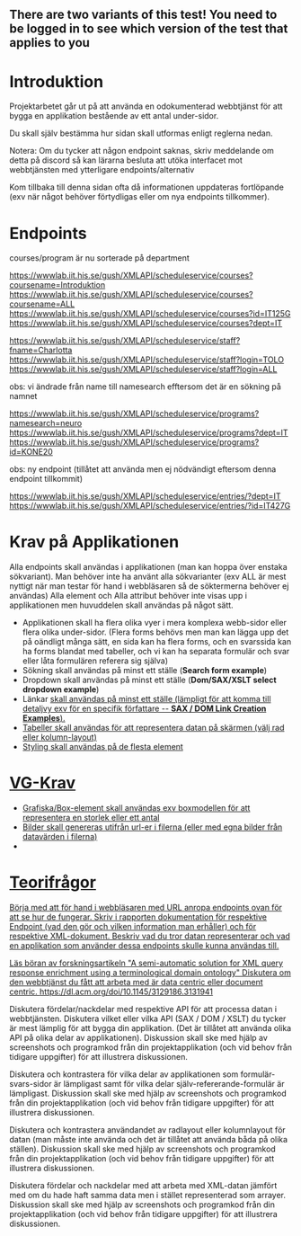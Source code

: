 ## There are two variants of this test! You need to be logged in to see which version of the test that applies to you

# Introduktion

Projektarbetet går ut på att använda en odokumenterad webbtjänst för att bygga en applikation bestående av ett antal under-sidor.

Du skall själv bestämma hur sidan skall utformas enligt reglerna nedan.

Notera: Om du tycker att någon endpoint saknas, skriv meddelande om detta på discord så kan lärarna besluta att utöka interfacet mot webbtjänsten med ytterligare endpoints/alternativ

Kom tillbaka till denna sidan ofta då informationen uppdateras fortlöpande (exv när något behöver förtydligas eller om nya endpoints tillkommer).

# Endpoints

courses/program är nu sorterade på department

https://wwwlab.iit.his.se/gush/XMLAPI/scheduleservice/courses?coursename=Introduktion
https://wwwlab.iit.his.se/gush/XMLAPI/scheduleservice/courses?coursename=ALL
https://wwwlab.iit.his.se/gush/XMLAPI/scheduleservice/courses?id=IT125G
https://wwwlab.iit.his.se/gush/XMLAPI/scheduleservice/courses?dept=IT

https://wwwlab.iit.his.se/gush/XMLAPI/scheduleservice/staff?fname=Charlotta
https://wwwlab.iit.his.se/gush/XMLAPI/scheduleservice/staff?login=TOLO
https://wwwlab.iit.his.se/gush/XMLAPI/scheduleservice/staff?login=ALL

obs: vi ändrade från name till namesearch efftersom det är en sökning på namnet

https://wwwlab.iit.his.se/gush/XMLAPI/scheduleservice/programs?namesearch=neuro
https://wwwlab.iit.his.se/gush/XMLAPI/scheduleservice/programs?dept=IT
https://wwwlab.iit.his.se/gush/XMLAPI/scheduleservice/programs?id=KONE20

obs: ny endpoint (tillåtet att använda men ej nödvändigt eftersom denna endpoint tillkommit)

https://wwwlab.iit.his.se/gush/XMLAPI/scheduleservice/entries/?dept=IT
https://wwwlab.iit.his.se/gush/XMLAPI/scheduleservice/entries/?id=IT427G

# Krav på Applikationen

Alla endpoints skall användas i applikationen (man kan hoppa över enstaka sökvariant). 
Man behöver inte ha använt alla sökvarianter (exv ALL är mest nyttigt när man testar för hand i webbläsaren så de söktermerna behöver ej användas)
Alla element och Alla attribut behöver inte visas upp i applikationen men huvuddelen skall användas på något sätt.

* Applikationen skall ha flera olika vyer i mera komplexa webb-sidor eller flera olika under-sidor. (Flera forms behövs men man kan lägga upp det på oändligt många sätt, en sida kan ha flera forms, och en svarssida kan ha forms blandat med tabeller, och vi kan ha separata formulär och svar eller låta formulären referera sig själva)
* Sökning skall användas på minst ett ställe (**Search form example**)
* Dropdown skall användas på minst ett ställe (**Dom/SAX/XSLT select dropdown example**)
* Länkar <a href='test.php?id=7243'> skall användas på minst ett ställe (lämpligt för att komma till detaljvy exv för en specifik författare -- **SAX / DOM Link Creation Examples**).
* Tabeller skall användas för att representera datan på skärmen (välj rad eller kolumn-layout)
* Styling skall användas på de flesta element
	
# VG-Krav

* Grafiska/Box-element skall användas exv boxmodellen för att representera en storlek eller ett antal
* Bilder skall genereras utifrån url-er i filerna (eller med egna bilder från datavärden i filerna)
* 

# Teorifrågor

Börja med att för hand i webbläsaren med URL anropa endpoints ovan för att se hur de fungerar. Skriv i rapporten dokumentation för respektive Endpoint (vad den gör och vilken information man erhåller) och för respektive XML-dokument. Beskriv vad du tror datan representerar och vad en applikation som använder dessa endpoints skulle kunna användas till.

Läs böran av forskningsartikeln "A semi-automatic solution for XML query response enrichment using a terminological domain ontology"
Diskutera om den webbtjänst du fått att arbeta med är data centric eller document centric.
https://dl.acm.org/doi/10.1145/3129186.3131941

Diskutera fördelar/nackdelar med respektive API för att processa datan i webbtjänsten. Diskutera vilket eller vilka API (SAX / DOM / XSLT) du tycker är mest lämplig för att bygga din applikation. 
(Det är tillåtet att använda olika API på olika delar av applikationen). Diskussion skall ske med hjälp av screenshots och programkod från din projektapplikation (och vid behov från tidigare uppgifter) för att illustrera diskussionen.

Diskutera och kontrastera för vilka delar av applikationen som formulär-svars-sidor är lämpligast samt för vilka delar själv-refererande-formulär är lämpligast. Diskussion skall ske med hjälp av screenshots och programkod från din projektapplikation (och vid behov från tidigare uppgifter) för att illustrera diskussionen.

Diskutera och kontrastera användandet av radlayout eller kolumnlayout för datan (man måste inte använda och det är tillåtet att använda båda på olika ställen). Diskussion skall ske med hjälp av screenshots och programkod från din projektapplikation (och vid behov från tidigare uppgifter) för att illustrera diskussionen.

Diskutera fördelar och nackdelar med att arbeta med XML-datan jämfört med om du hade haft samma data men i stället representerad som arrayer. Diskussion skall ske med hjälp av screenshots och programkod från din projektapplikation (och vid behov från tidigare uppgifter) för att illustrera diskussionen.
